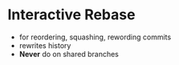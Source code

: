 # Interactive Rebase

- for reordering, squashing, rewording commits
- rewrites history
- **Never** do on shared branches
